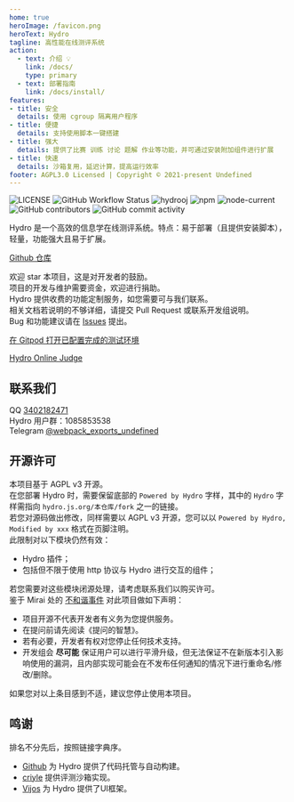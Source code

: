 ```yaml
---
home: true
heroImage: /favicon.png
heroText: Hydro
tagline: 高性能在线测评系统
action:
  - text: 介绍 💡
    link: /docs/
    type: primary
  - text: 部署指南
    link: /docs/install/
features:
- title: 安全
  details: 使用 cgroup 隔离用户程序
- title: 便捷
  details: 支持使用脚本一键搭建
- title: 强大
  details: 提供了比赛 训练 讨论 题解 作业等功能，并可通过安装附加组件进行扩展
- title: 快速
  details: 沙箱复用，延迟计算，提高运行效率
footer: AGPL3.0 Licensed | Copyright © 2021-present Undefined
---
```


![LICENSE](https://img.shields.io/github/license/hydro-dev/Hydro)
![GitHub Workflow Status](https://img.shields.io/github/actions/workflow/status/hydro-dev/hydro/build.yml?branch=master)
![hydrooj](https://img.shields.io/npm/dm/hydrooj)
![npm](https://img.shields.io/npm/v/hydrooj?label=hydrooj)
![node-current](https://img.shields.io/node/v/hydrooj)
![GitHub contributors](https://img.shields.io/github/contributors/hydro-dev/Hydro)
![GitHub commit activity](https://img.shields.io/github/commit-activity/y/hydro-dev/Hydro)

Hydro 是一个高效的信息学在线测评系统。特点：易于部署（且提供安装脚本），轻量，功能强大且易于扩展。  

[Github 仓库](https://github.com/hydro-dev/Hydro)

欢迎 star 本项目，这是对开发者的鼓励。  
项目的开发与维护需要资金，欢迎进行捐助。  
Hydro 提供收费的功能定制服务，如您需要可与我们联系。  
相关文档若说明的不够详细，请提交 Pull Request 或联系开发组说明。  
Bug 和功能建议请在 [Issues](https://github.com/hydro-dev/Hydro/issues) 提出。

[在 Gitpod 打开已配置完成的测试环境](https://gitpod.io/#https://github.com/hydro-dev/Hydro)

[Hydro Online Judge](https://hydro.ac/)

## 联系我们

QQ [3402182471](https://wpa.qq.com/msgrd?v=3&uin=3402182471&site=qq&menu=yes)  
Hydro 用户群：1085853538  
Telegram [@webpack_exports_undefined](https://t.me/webpack_exports_undefined)  

## 开源许可

本项目基于 AGPL v3 开源。  
在您部署 Hydro 时，需要保留底部的 `Powered by Hydro` 字样，其中的 `Hydro` 字样需指向 `hydro.js.org/本仓库/fork` 之一的链接。  
若您对源码做出修改，同样需要以 AGPL v3 开源，您可以以 `Powered by Hydro, Modified by xxx` 格式在页脚注明。  
此限制对以下模块仍然有效：  

- Hydro 插件；
- 包括但不限于使用 http 协议与 Hydro 进行交互的组件；

若您需要对这些模块闭源处理，请考虑联系我们以购买许可。  
鉴于 Mirai 处的 [不和谐事件](https://github.com/mamoe/mirai/issues/850) 对此项目做如下声明：

- 项目开源不代表开发者有义务为您提供服务。
- 在提问前请先阅读《提问的智慧》。
- 若有必要，开发者有权对您停止任何技术支持。
- 开发组会 **尽可能** 保证用户可以进行平滑升级，但无法保证不在新版本引入影响使用的漏洞，且内部实现可能会在不发布任何通知的情况下进行重命名/修改/删除。  

如果您对以上条目感到不适，建议您停止使用本项目。

## 鸣谢

排名不分先后，按照链接字典序。

- [Github](https://github.com/) 为 Hydro 提供了代码托管与自动构建。
- [criyle](https://github.com/criyle) 提供评测沙箱实现。
- [Vijos](https://github.com/vijos/vj4) 为 Hydro 提供了UI框架。
